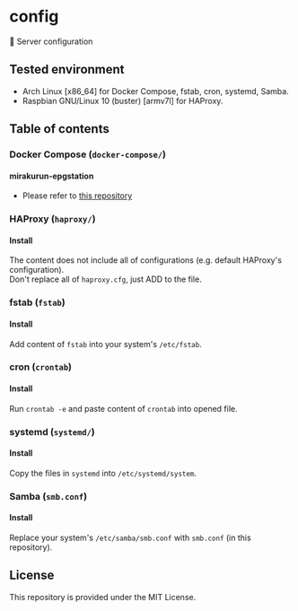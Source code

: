# config
📎 Server configuration

## Tested environment
* Arch Linux [x86_64] for Docker Compose, fstab, cron, systemd, Samba.
* Raspbian GNU/Linux 10 (buster) [armv7l] for HAProxy.

## Table of contents
### Docker Compose (`docker-compose/`)
#### mirakurun-epgstation
* Please refer to [this repository](https://github.com/yude/docker-mirakurun-epgstation)

### HAProxy (`haproxy/`)
#### Install
The content does not include all of configurations (e.g. default HAProxy's configuration).\
Don't replace all of `haproxy.cfg`, just ADD to the file.

### fstab (`fstab`)
#### Install
Add content of `fstab` into your system's `/etc/fstab`.

### cron (`crontab`)
#### Install
Run `crontab -e` and paste content of `crontab` into opened file.

### systemd (`systemd/`)
#### Install
Copy the files in `systemd` into `/etc/systemd/system`.

### Samba (`smb.conf`)
#### Install
Replace your system's `/etc/samba/smb.conf` with `smb.conf` (in this repository).

## License
This repository is provided under the MIT License.